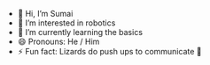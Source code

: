 - 👋 Hi, I’m Sumai
- 👀 I’m interested in robotics
- 🌱 I’m currently learning the basics
- 😄 Pronouns: He / Him
- ⚡ Fun fact: Lizards do push ups to communicate 💪

<!---
Jsumai/Jsumai is a ✨ special ✨ repository because its `README.md` (this file) appears on your GitHub profile.
You can click the Preview link to take a look at your changes.
--->
